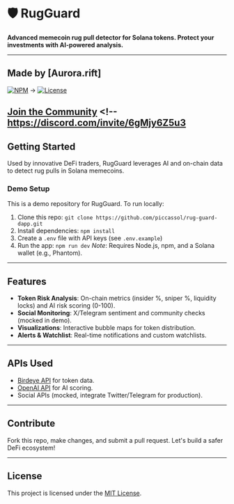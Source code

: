 # 🛡️ RugGuard


**Advanced memecoin rug pull detector for Solana tokens. Protect your investments with AI-powered analysis.**

---

## Made by [Aurora.rift]  
[![NPM](https://img.shields.io/npm/v/rug-guard-dapp?color=blue)](https://www.npmjs.com/) ->
[![License](https://img.shields.io/badge/license-MIT-gray)](https://opensource.org/licenses/MIT)

[Join the Community](#) <!-- https://discord.com/invite/6gMjy6Z5u3
---

## Getting Started

Used by innovative DeFi traders, RugGuard leverages AI and on-chain data to detect rug pulls in Solana memecoins.

### Demo Setup
This is a demo repository for RugGuard. To run locally:
1. Clone this repo: `git clone https://github.com/piccassol/rug-guard-dapp.git`
2. Install dependencies: `npm install`
3. Create a `.env` file with API keys (see `.env.example`)
4. Run the app: `npm run dev`
*Note*: Requires Node.js, npm, and a Solana wallet (e.g., Phantom).

---

## Features
- **Token Risk Analysis**: On-chain metrics (insider %, sniper %, liquidity locks) and AI risk scoring (0-100).
- **Social Monitoring**: X/Telegram sentiment and community checks (mocked in demo).
- **Visualizations**: Interactive bubble maps for token distribution.
- **Alerts & Watchlist**: Real-time notifications and custom watchlists.

---

## APIs Used
- [Birdeye API](https://birdeye.so/api) for token data.
- [OpenAI API](https://platform.openai.com/) for AI scoring.
- Social APIs (mocked, integrate Twitter/Telegram for production).

---

## Contribute
Fork this repo, make changes, and submit a pull request. Let's build a safer DeFi ecosystem!

---

## License
This project is licensed under the [MIT License](https://opensource.org/licenses/MIT).

